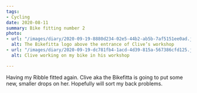 ```yaml
---
tags:
- Cycling
date: 2020-08-11
summary: Bike fitting number 2
photo:
- url: "/images/diary/2020-09-19-8880d234-02e5-44b2-ab5b-7af5151ee0ad.jpeg"
  alt: The Bikefitta logo above the entrance of Clive’s workshop
- url: "/images/diary/2020-09-19-dc781fb4-1acd-4d39-815a-567386cfd125.jpeg"
  alt: Clive working on my bike in his workshop

---
```

Having my Ribble fitted again. Clive aka the Bikefitta is going to put some new, smaller drops on her. Hopefully will sort my back problems. 